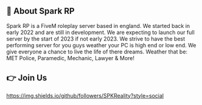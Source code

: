 ## 👋 About Spark RP
Spark RP is a FiveM roleplay server based in england. We started back in early 2022 and are still in development.
We are expecting to launch our full server by the start of 2023 if not early 2023. We strive to have the best
performing server for you guys weather your PC is high end or low end. We give everyone a chance to live the 
life of there dreams. Weather that be: MET Police, Paramedic, Mechanic, Lawyer & More!

## 👉 Join Us
https://img.shields.io/github/followers/SPKReality?style=social
